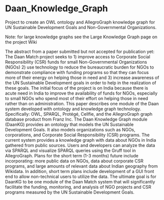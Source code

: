 # Daan_Knowledge_Graph
Project to create an OWL ontology and AllegroGraph knowledge graph for UN Sustainable Development Goals and Non-Governmental Organizations. 

Note: for large knowledge graphs see the Large Knowledge Graph page on the project Wiki

The abstract from a paper submitted but not accepted for publication yet: 
The Daan Match project seeks to 1) improve access to Corporate Social Responsibility (CSR) funds for small Non-Governmental Organizations (NGOs) 2) use technology to reduce the bureaucratic burden for NGOs to demonstrate compliance with funding programs so that they can focus more of their energy on helping those in need and 3) increase awareness of the UN Sustainable Development goals in order to help in the realization of these goals. The initial focus of the project is on India because there is acute need in India to improve the availability of funds for NGOs, especially to small NGOs who spend most of their effort on helping those in need rather than on administration. This paper describes one module of the Daan system developed with ontology and knowledge graph technology. Specifically: OWL, SPARQL, Protégé, Cellfie, and the AllegroGraph graph database product from Franz Inc. The Daan Knowledge Graph module (DaanKG) provides an ontology that models the UN Sustainable Development Goals. It also models organizations such as NGOs, corporations, and Corporate Social Responsibility (CSR) programs. The current system provides a knowledge graph with data about NGOs in India gathered from public sources. Users and developers can analyze the data via SPARQL and visualize SPARQL queries using the Gruff tool in AllegroGraph. Plans for the short term (1-3 months) future include incorporating: more public data on NGOs, data about corporate CSR programs, and large amounts of relevant data about Indian geography from Wikidata. In addition, short term plans include development of a GUI front end to allow non-technical users to utilize the data. The ultimate goal is for DaanKG to be one module of the Daan Match system that will significantly facilitate the funding, monitoring, and analysis of NGO projects and CSR programs measured by the UN Sustainable Development Goals. 
